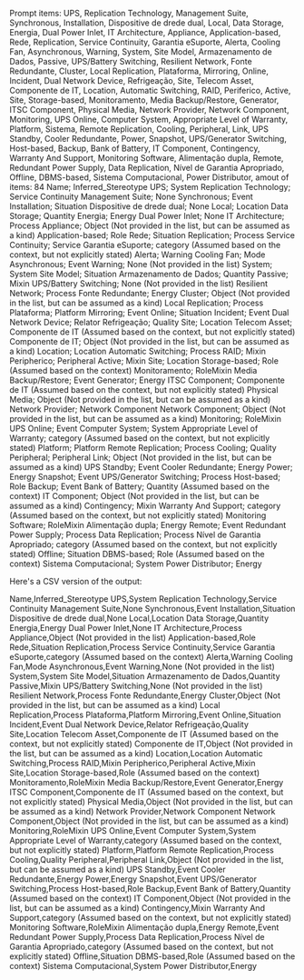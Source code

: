 Prompt items: 
UPS, Replication Technology, Management Suite, Synchronous, Installation, Dispositive de drede dual, Local, Data Storage, Energia, Dual Power Inlet, IT Architecture, Appliance, Application-based, Rede, Replication, Service Continuity, Garantia eSuporte, Alerta, Cooling Fan, Asynchronous, Warning, System, Site Model, Armazenamento de Dados, Passive, UPS/Battery Switching, Resilient Network, Fonte Redundante, Cluster, Local Replication, Plataforma, Mirroring, Online, Incident, Dual Network Device, Refrigeação, Site, Telecom Asset, Componente de IT, Location, Automatic Switching, RAID, Periferico, Active, Site, Storage-based, Monitoramento, Media Backup/Restore, Generator, ITSC Component, Physical Media, Network Provider, Network Component, Monitoring, UPS Online, Computer System, Appropriate Level of Warranty, Platform, Sistema, Remote Replication, Cooling, Peripheral, Link, UPS Standby, Cooler Redundante, Power, Snapshot, UPS/Generator Switching, Host-based, Backup, Bank of Battery, IT Component, Contingency, Warranty And Support, Monitoring Software, Alimentação dupla, Remote, Redundant Power Supply, Data Replication, Nível de Garantia Apropriado, Offline, DBMS-based, Sistema Computacional, Power Distributor, 
amout of items: 84
 Name; Inferred_Stereotype
UPS; System
Replication Technology; Service Continuity
Management Suite; None
Synchronous; Event
Installation; Situation
Dispositive de drede dual; None
Local; Location
Data Storage; Quantity
Energia; Energy
Dual Power Inlet; None
IT Architecture; Process
Appliance; Object (Not provided in the list, but can be assumed as a kind)
Application-based; Role
Rede; Situation
Replication; Process
Service Continuity; Service
Garantia eSuporte; category (Assumed based on the context, but not explicitly stated)
Alerta; Warning
Cooling Fan; Mode
Asynchronous; Event
Warning; None (Not provided in the list)
System; System
Site Model; Situation
Armazenamento de Dados; Quantity
Passive; Mixin
UPS/Battery Switching; None (Not provided in the list)
Resilient Network; Process
Fonte Redundante; Energy
Cluster; Object (Not provided in the list, but can be assumed as a kind)
Local Replication; Process
Plataforma; Platform
Mirroring; Event
Online; Situation
Incident; Event
Dual Network Device; Relator
Refrigeação; Quality
Site; Location
Telecom Asset; Componente de IT (Assumed based on the context, but not explicitly stated)
Componente de IT; Object (Not provided in the list, but can be assumed as a kind)
Location; Location
Automatic Switching; Process
RAID; Mixin
Peripherico; Peripheral
Active; Mixin
Site; Location
Storage-based; Role (Assumed based on the context)
Monitoramento; RoleMixin
Media Backup/Restore; Event
Generator; Energy
ITSC Component; Componente de IT (Assumed based on the context, but not explicitly stated)
Physical Media; Object (Not provided in the list, but can be assumed as a kind)
Network Provider; Network Component
Network Component; Object (Not provided in the list, but can be assumed as a kind)
Monitoring; RoleMixin
UPS Online; Event
Computer System; System
Appropriate Level of Warranty; category (Assumed based on the context, but not explicitly stated)
Platform; Platform
Remote Replication; Process
Cooling; Quality
Peripheral; Peripheral
Link; Object (Not provided in the list, but can be assumed as a kind)
UPS Standby; Event
Cooler Redundante; Energy
Power; Energy
Snapshot; Event
UPS/Generator Switching; Process
Host-based; Role
Backup; Event
Bank of Battery; Quantity (Assumed based on the context)
IT Component; Object (Not provided in the list, but can be assumed as a kind)
Contingency; Mixin
Warranty And Support; category (Assumed based on the context, but not explicitly stated)
Monitoring Software; RoleMixin
Alimentação dupla; Energy
Remote; Event
Redundant Power Supply; Process
Data Replication; Process
Nível de Garantia Apropriado; category (Assumed based on the context, but not explicitly stated)
Offline; Situation
DBMS-based; Role (Assumed based on the context)
Sistema Computacional; System
Power Distributor; Energy

Here's a CSV version of the output:

Name,Inferred_Stereotype
UPS,System
Replication Technology,Service Continuity
Management Suite,None
Synchronous,Event
Installation,Situation
Dispositive de drede dual,None
Local,Location
Data Storage,Quantity
Energia,Energy
Dual Power Inlet,None
IT Architecture,Process
Appliance,Object (Not provided in the list)
Application-based,Role
Rede,Situation
Replication,Process
Service Continuity,Service
Garantia eSuporte,category (Assumed based on the context)
Alerta,Warning
Cooling Fan,Mode
Asynchronous,Event
Warning,None (Not provided in the list)
System,System
Site Model,Situation
Armazenamento de Dados,Quantity
Passive,Mixin
UPS/Battery Switching,None (Not provided in the list)
Resilient Network,Process
Fonte Redundante,Energy
Cluster,Object (Not provided in the list, but can be assumed as a kind)
Local Replication,Process
Plataforma,Platform
Mirroring,Event
Online,Situation
Incident,Event
Dual Network Device,Relator
Refrigeação,Quality
Site,Location
Telecom Asset,Componente de IT (Assumed based on the context, but not explicitly stated)
Componente de IT,Object (Not provided in the list, but can be assumed as a kind)
Location,Location
Automatic Switching,Process
RAID,Mixin
Peripherico,Peripheral
Active,Mixin
Site,Location
Storage-based,Role (Assumed based on the context)
Monitoramento,RoleMixin
Media Backup/Restore,Event
Generator,Energy
ITSC Component,Componente de IT (Assumed based on the context, but not explicitly stated)
Physical Media,Object (Not provided in the list, but can be assumed as a kind)
Network Provider,Network Component
Network Component,Object (Not provided in the list, but can be assumed as a kind)
Monitoring,RoleMixin
UPS Online,Event
Computer System,System
Appropriate Level of Warranty,category (Assumed based on the context, but not explicitly stated)
Platform,Platform
Remote Replication,Process
Cooling,Quality
Peripheral,Peripheral
Link,Object (Not provided in the list, but can be assumed as a kind)
UPS Standby,Event
Cooler Redundante,Energy
Power,Energy
Snapshot,Event
UPS/Generator Switching,Process
Host-based,Role
Backup,Event
Bank of Battery,Quantity (Assumed based on the context)
IT Component,Object (Not provided in the list, but can be assumed as a kind)
Contingency,Mixin
Warranty And Support,category (Assumed based on the context, but not explicitly stated)
Monitoring Software,RoleMixin
Alimentação dupla,Energy
Remote,Event
Redundant Power Supply,Process
Data Replication,Process
Nível de Garantia Apropriado,category (Assumed based on the context, but not explicitly stated)
Offline,Situation
DBMS-based,Role (Assumed based on the context)
Sistema Computacional,System
Power Distributor,Energy
